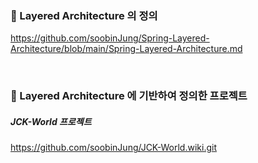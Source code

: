 
### 🚀 Layered Architecture 의 정의
https://github.com/soobinJung/Spring-Layered-Architecture/blob/main/Spring-Layered-Architecture.md

<br>

### 🚀 Layered Architecture 에 기반하여 정의한 프로젝트

##### JCK-World 프로젝트
https://github.com/soobinJung/JCK-World.wiki.git

